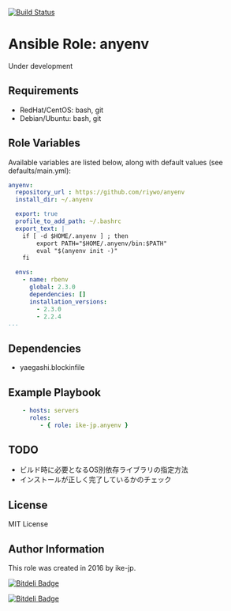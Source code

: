 [![Build Status](https://travis-ci.org/ike-jp/ansible-role-anyenv.svg?branch=master)](https://travis-ci.org/ike-jp/ansible-role-anyenv)

Ansible Role: anyenv
=========

Under development


Requirements
------------

+ RedHat/CentOS: bash, git
+ Debian/Ubuntu: bash, git


Role Variables
--------------

Available variables are listed below, along with default values (see defaults/main.yml):

```yaml
anyenv:
  repository_url : https://github.com/riywo/anyenv
  install_dir: ~/.anyenv

  export: true
  profile_to_add_path: ~/.bashrc
  export_text: |
    if [ -d $HOME/.anyenv ] ; then
        export PATH="$HOME/.anyenv/bin:$PATH"
        eval "$(anyenv init -)"
    fi

  envs:
    - name: rbenv
      global: 2.3.0
      dependencies: []
      installation_versions:
        - 2.3.0
        - 2.2.4
...
```


Dependencies
------------

+ yaegashi.blockinfile


Example Playbook
----------------

```yaml
    - hosts: servers
      roles:
         - { role: ike-jp.anyenv }
```


TODO
----

+ ビルド時に必要となるOS別依存ライブラリの指定方法
+ インストールが正しく完了しているかのチェック


License
-------

MIT License


Author Information
------------------

This role was created in 2016 by ike-jp.

[![Bitdeli Badge](https://d2weczhvl823v0.cloudfront.net/ike-jp/ansible-role-anyenv/trend.png)](https://bitdeli.com/free "Bitdeli Badge")




[![Bitdeli Badge](https://d2weczhvl823v0.cloudfront.net/ike-jp/ansible-role-anyenv/trend.png)](https://bitdeli.com/free "Bitdeli Badge")

